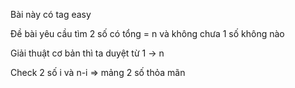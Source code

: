 Bài này có tag easy

Đề bài yêu cầu tìm 2 số có tổng = n và không chưa 1 số không nào

Giải thuật cơ bản thì ta duyệt từ 1 -> n

Check 2 số i và n-i => mảng 2 số thỏa mãn
